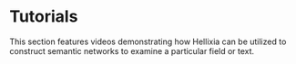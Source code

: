 # Tutorials

This section features videos demonstrating how Hellixia can be utilized to construct semantic networks to examine a particular field or text.
